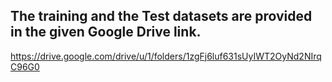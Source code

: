 ## The training and the Test datasets are provided in the given Google Drive link.

https://drive.google.com/drive/u/1/folders/1zgFj6luf631sUyIWT2OyNd2NIrqC96G0
